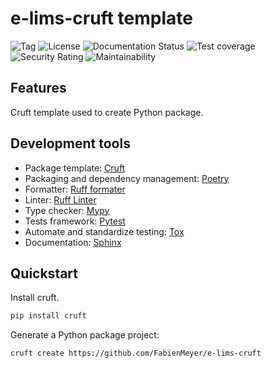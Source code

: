 # e-lims-cruft template

![Tag](https://img.shields.io/github/v/tag/FabienMeyer/e-lims-cookiecutter) 
![License](https://img.shields.io/pypi/l/e-lims) 
![Documentation Status](https://readthedocs.org/projects/e-lims/badge/?version=latest) 
![Test coverage](https://codecov.io/gh/FabienMeyer/e-lims-cookiecutter/branch/main/graph/badge.svg?token=H2L1PG5S5A) 
![Security Rating](https://sonarcloud.io/api/project_badges/measure?project=FabienMeyer_e-lims-cookiecutter&metric=security_rating) 
![Maintainability](https://sonarcloud.io/api/project_badges/measure?project=FabienMeyer_e-lims-cookiecutter&metric=sqale_rating)

## Features

Cruft template used to create Python package.

## Development tools 

* Package template: [Cruft](https://cruft.github.io/cruft/)
* Packaging and dependency management: [Poetry](https://python-poetry.org/)
* Formatter: [Ruff formater](https://docs.astral.sh/ruff/formatter/)
* Linter: [Ruff Linter](https://docs.astral.sh/ruff/linter/)
* Type checker: [Mypy](https://mypy.readthedocs.io/en/stable/#)
* Tests framework: [Pytest](https://docs.pytest.org/en/stable/)
* Automate and standardize testing: [Tox](http://testrun.org/tox/)
* Documentation: [Sphinx](http://sphinx-doc.org/)

## Quickstart

Install cruft.

```bash
pip install cruft
```

Generate a Python package project:
```bash
cruft create https://github.com/FabienMeyer/e-lims-cruft
```